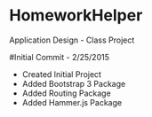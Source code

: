 # HomeworkHelper
Application Design - Class Project

#Initial Commit - 2/25/2015
- Created Initial Project
- Added Bootstrap 3 Package
- Added Routing Package
- Added Hammer.js Package
